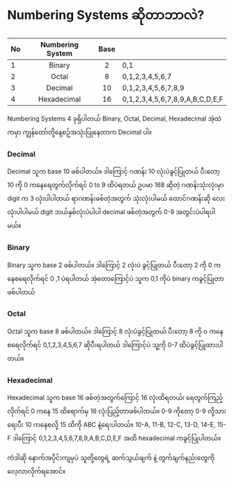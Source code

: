 # Numbering Systems ဆိုတာဘာလဲ?

| No | Numbering System | Base|                                 |
|:---|:----------------:|:---:|:--------------------------------|
| 1  |    Binary        |  2  | 0,1                             |
| 2  |    Octal         |  8  | 0,1,2,3,4,5,6,7                 |
| 3  |    Decimal       |  10 | 0,1,2,3,4,5,6,7,8,9             |
| 4  |    Hexadecimal   |  16 | 0,1,2,3,4,5,6,7,8,9,A,B,C,D,E,F |

Numbering Systems 4 ခုရှိပါတယ် Binary, Octal, Decimal, Hexadecimal အဲ့ထဲကမှာ ကျွန်တော်တို့နေ့စဥ်အသုံးပြုနေတာက Decimal ပါ။

### Decimal
Decimal သူက base 10 ဖစ်ပါတယ်။ ဒါကြောင့် ဂဏန်း 10 လုံးပဲခွင့်ပြုတယ် ပီးတော့ 10 ကို 0 ကနေရေတွက်လိုက်ရင် 0 to 9 ထိပဲရတယ် ဥပမာ 168 ဆိုတဲ့ ဂဏန်းသုံးလုံးမှာ digit က 3 လုံးပါပါတယ် ရာဂဏန်းဖစ်တဲ့အတွက် သုံးလုံးပါမယ် ထောင်ဂဏန်းဆို လေးလုံးပါပါမယ် digit ဘယ်နှစ်လုံးပဲပါပါ decimal ဖစ်တဲ့အတွက် 0-9 အတွင်းပဲပါရပါမယ်။

### Binary 
Binary သူက base 2 ဖစ်ပါတယ်။ ဒါကြောင့် 2 လုံးပဲ ခွင့်ပြုတယ် ပီးတော့ 2 ကို 0 ကနေစရေလိုက်ရင် 0 ,1 ပဲရပါတယ် အဲ့တောကြောင့်ပဲ သူက 0,1 ကိုပဲ binary ကခွင့်ပြုတာဖစ်ပါတယ်

### Octal
Octal သူက base 8 ဖစ်ပါတယ်။ ဒါကြောင့် 8 လုံးပဲခွင့်ပြုတယ် ပီးတော့ 8 ကို ၀ ကနေစရေလိုက်ရင် 0,1,2,3,4,5,6,7 ဆိုပီးရပါတယ် ဒါကြောင့်ပဲ သူ့ကို 0-7 ထိပဲခွင့်ပြုထားပါတယ်။

### Hexadecimal
Hexadecimal သူက base 16 ဖစ်တဲ့အတွက်ကြောင့် 16 လုံးထိရတယ်၊ ရေတွက်ကြည့်လိုက်ရင် 0 ကနေ 15 ထိရောက်မှ 16 လုံးပြည့်တာဖစ်ပါတယ်။ 0-9 ကိုတော့ 0-9 လို့သားရေးပီး 10 ကနေစလို့ 15 ထိကို ABC နဲ့ရေးပါတယ်။​ 10-A, 11-B, 12-C, 13-D, 14-E, 15-F ဒါကြောင့် 0,1,2,3,4,5,6,7,8,9,A,B,C,D,E,F အထိ hexadecimal ကခွင့်ပြုပါတယ်။

ကဲဒါဆို နောက်အပိုင်းကျမှပဲ သူတို့တွေရဲ့ ဆက်သွယ်ချက် နဲ့ တွက်ချက်နည်းတွေကို လေ့လာလိုက်ရအောင်။